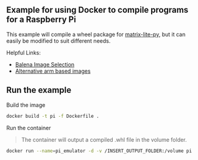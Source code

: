 ## Example for using Docker to compile programs for a Raspberry Pi
This example will compile a wheel package for [matrix-lite-py](https://github.com/matrix-io/matrix-lite-py), but it can easily be modified to suit different needs.

Helpful Links:
- [Balena Image Selection](https://www.balena.io/docs/reference/base-images/base-images/)
- [Alternative arm based images](https://www.balena.io/docs/reference/base-images/devicetypes/)

## Run the example

Build the image
```bash
docker build -t pi -f Dockerfile .
```

Run the container
> The container will output a compiled .whl file in the volume folder.
```bash
docker run --name=pi_emulator -d -v /INSERT_OUTPUT_FOLDER:/volume pi
```
